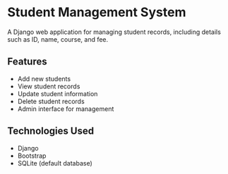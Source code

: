 # Student Management System

A Django web application for managing student records, including details such as ID, name, course, and fee.

## Features

- Add new students
- View student records
- Update student information
- Delete student records
- Admin interface for management

## Technologies Used

- Django
- Bootstrap
- SQLite (default database)



